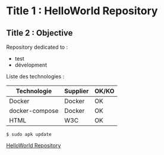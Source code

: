 Title 1 : HelloWorld Repository
==
Title 2 : Objective
-
Repository dedicated to :
* test
* dévelopment  

Liste des technologies :
<table>
    <thead>
        <tr>
            <th>Technologie</th>
            <th>Supplier</th>
            <th>OK/KO</th>
        </tr>
    </thead>
    <tbody>
        <tr>
            <td>Docker</td>
            <td>Docker</td>
            <td>OK</td>
        </tr>
        <tr>
            <td>docker-compose</td>
            <td>Docker</td>
            <td>OK</td>
        </tr>
        <tr>
            <td>HTML</td>
            <td>W3C</td>
            <td>OK</td>
        </tr>
    </tbody>
</table>

<pre><code>$ sudo apk update</code></pre>

<a href="https://github.com/babonet13/HelloWorld/">HelloWorld Repository</a>
